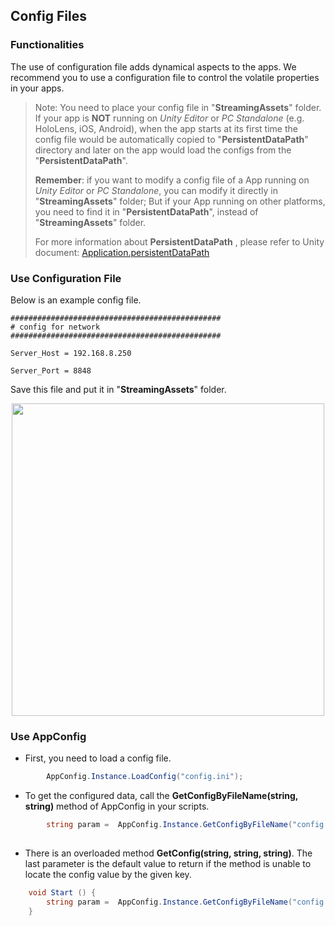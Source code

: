
## Config Files

### Functionalities

The use of configuration file adds dynamical aspects to the apps. We recommend you to use a configuration file to control the volatile properties in your apps.

> Note: You need to place your config file in "**StreamingAssets**" folder.  If your app is **NOT** running on _Unity Editor_ or _PC Standalone_ (e.g. HoloLens, iOS, Android), when the app starts at its first time the config file would be automatically copied to "**PersistentDataPath**" directory and later on the app would load the configs from the "**PersistentDataPath**".
>
> **Remember**: if you want to modify a config file of a App running on _Unity Editor_ or _PC Standalone_, you can modify it directly in "**StreamingAssets**" folder; But if your App running on other platforms, you need to find it in "**PersistentDataPath**", instead of "**StreamingAssets**" folder.
>
> For more information about **PersistentDataPath** , please refer to Unity document: [Application.persistentDataPath](https://docs.unity3d.com/ScriptReference/Application-persistentDataPath.html)

### Use Configuration File

Below is an example config file.

```
###############################################
# config for network
###############################################

Server_Host = 192.168.8.250

Server_Port = 8848

```
Save this file and put it in "**StreamingAssets**" folder.

<p align="center">

<img src="https://cloud.githubusercontent.com/assets/7636848/26676698/73aaa76e-46fb-11e7-8d4b-f4ce31389a03.png" width="500">

</p>

### Use AppConfig

* First, you need to load a config file. 
```C#
		AppConfig.Instance.LoadConfig("config.ini");
```
* To get the configured data, call the **GetConfigByFileName(string, string)** method of AppConfig in your scripts.
```C#
        string param =  AppConfig.Instance.GetConfigByFileName("config.ini", "ParamName");
    
```
* There is an overloaded method **GetConfig(string, string, string)**. The last parameter is the default value to return if the method is unable to locate the config value by the given key.
```C#
    void Start () {
        string param =  AppConfig.Instance.GetConfigByFileName("config.ini", "ParamName", "Default Value");
    }
```




